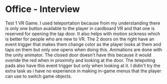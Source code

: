 # Office - Interview
 Test 1 VR Game.
 I used teleportation because from my understanding there is only one button available to the player in cardboard VR and that one is reserved for opening the tap door.
 It also helps with motion sickness which is better for people who are new to VR.
 The 2 doors on the right have an event trigger that makes them change color as the player looks at them and taps on them but only one opens when doing this.
 Animations are done with the unity animator.
 The closed door doesn't have this because it would overide the red when in proximity and looking at the door.
 The telepoting pads also have this event trigger but only when looking at it.
 I didin't try the extra task as i have no experience in making in-game menus that the player can use to switch game objects.




